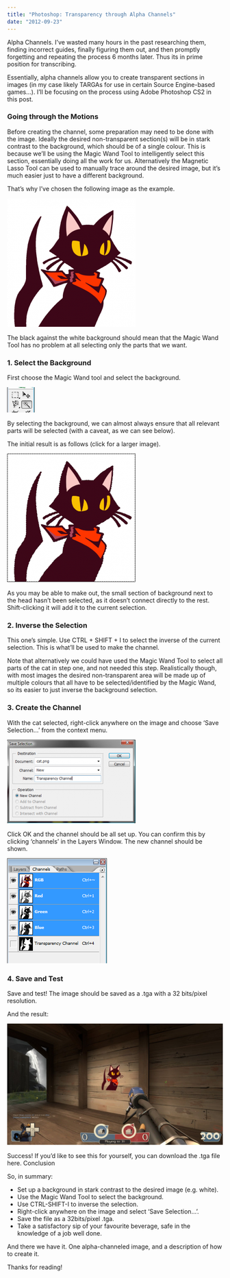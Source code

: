 ```yaml
---
title: "Photoshop: Transparency through Alpha Channels"
date: "2012-09-23"
---
```


Alpha Channels. I’ve wasted many hours in the past researching them, finding incorrect guides, finally figuring them out, and then promptly forgetting and repeating the process 6 months later. Thus its in prime position for transcribing.

Essentially, alpha channels allow you to create transparent sections in images (in my case likely TARGAs for use in certain Source Engine-based games…). I’ll be focusing on the process using Adobe Photoshop CS2 in this post.

### Going through the Motions

Before creating the channel, some preparation may need to be done with the image. Ideally the desired non-transparent section(s) will be in stark contrast to the background, which should be of a single colour. This is because we’ll be using the Magic Wand Tool to intelligently select this section, essentially doing all the work for us.
Alternatively the Magnetic Lasso Tool can be used to manually trace around the desired image, but it’s much easier just to have a different background.

That’s why I’ve chosen the following image as the example.

![A picture of a black cat against a white background](/posts/alpha-channels/cat.png)

The black against the white background should mean that the Magic Wand Tool has no problem at all selecting only the parts that we want.

### 1. Select the Background

First choose the Magic Wand tool and select the background.
 
![The Photoshop Magic Wand tool](/posts/alpha-channels/magic-wand.png)
 
By selecting the background, we can almost always ensure that all relevant parts will be selected (with a caveat, as we can see below).

The initial result is as follows (click for a larger image).

![The black cat picture with only the background selected](/posts/alpha-channels/cat-first-selection.png)

As you may be able to make out, the small section of background next to the head hasn’t been selected, as it doesn’t connect directly to the rest. Shift-clicking it will add it to the current selection.

### 2. Inverse the Selection

This one’s simple. Use CTRL + SHIFT + I to select the inverse of the current selection. This is what’ll be used to make the channel.

Note that alternatively we could have used the Magic Wand Tool to select all parts of the cat in step one, and not needed this step. Realistically though, with most images the desired non-transparent area will be made up of multiple colours that all have to be selected/identified by the Magic Wand, so its easier to just inverse the background selection.

### 3. Create the Channel

With the cat selected, right-click anywhere on the image and choose ‘Save Selection…’ from the context menu.

![The save selection menu](/posts/alpha-channels/save-selection.png)

Click OK and the channel should be all set up. You can confirm this by clicking ‘channels’ in the Layers Window. The new channel should be shown.

![The list of channels](/posts/alpha-channels/channels.png)

### 4. Save and Test

Save and test! The image should be saved as a .tga with a 32 bits/pixel resolution.

And the result:

![The final result](/posts/alpha-channels/2012-09-23_00004-1024x576.jpg)

Success! If you’d like to see this for yourself, you can download the .tga file here.
Conclusion

So, in summary:

 - Set up a background in stark contrast to the desired image (e.g. white).
 - Use the Magic Wand Tool to select the background.
 - Use CTRL-SHIFT-I to inverse the selection.
 - Right-click anywhere on the image and select ‘Save Selection…’.
 - Save the file as a 32bits/pixel .tga.
 - Take a satisfactory sip of your favourite beverage, safe in the knowledge of a job well done.

And there we have it. One alpha-channeled image, and a description of how to create it.

Thanks for reading!